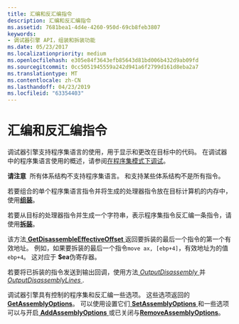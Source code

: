 ```yaml
---
title: 汇编和反汇编指令
description: 汇编和反汇编指令
ms.assetid: 7681bea1-4d4e-4260-950d-69cb8feb3807
keywords:
- 调试器引擎 API，组装和拆装功能
ms.date: 05/23/2017
ms.localizationpriority: medium
ms.openlocfilehash: e305e84f3643efb85643d81bd006b432d9ab09fd
ms.sourcegitcommit: 0cc5051945559a242d941a6f2799d161d8eba2a7
ms.translationtype: MT
ms.contentlocale: zh-CN
ms.lasthandoff: 04/23/2019
ms.locfileid: "63354403"
---
```

# <a name="assembling-and-disassembling-instructions"></a>汇编和反汇编指令


调试器引擎支持程序集语言的使用，用于显示和更改在目标中的代码。 在调试器中的程序集语言使用的概述，请参阅[在程序集模式下调试](debugging-in-assembly-mode.md)。

**请注意**  所有体系结构不支持程序集语言。 和支持某些体系结构不是所有指令。

 

若要组合的单个程序集语言指令并将生成的处理器指令放在目标计算机的内存中，使用[**组装**](https://msdn.microsoft.com/library/windows/hardware/ff538121)。

若要从目标的处理器指令并生成一个字符串，表示程序集指令反汇编一条指令，请使用[**拆装**](https://msdn.microsoft.com/library/windows/hardware/ff541948)。

该方法[ **GetDisassembleEffectiveOffset** ](https://msdn.microsoft.com/library/windows/hardware/ff546581)返回要拆装的最后一个指令的第一个有效地址。 例如，如果要拆装的最后一个指令`move ax, [ebp+4]`，有效地址为的值`ebp+4`。 这对应于 **$ea**伪寄存器。

若要将已拆装的指令发送到输出回调，使用方法[ *OutputDisassembly* ](https://msdn.microsoft.com/library/windows/hardware/ff553211)并[ *OutputDisassemblyLines* ](https://msdn.microsoft.com/library/windows/hardware/ff553216).

调试器引擎具有控制的程序集和反汇编一些选项。 这些选项返回的[ **GetAssemblyOptions**](https://msdn.microsoft.com/library/windows/hardware/ff545605)。 可以使用设置它们[ **SetAssemblyOptions** ](https://msdn.microsoft.com/library/windows/hardware/ff556626)和一些选项可以与开启[ **AddAssemblyOptions** ](https://msdn.microsoft.com/library/windows/hardware/ff537852)或已关闭与[**RemoveAssemblyOptions**](https://msdn.microsoft.com/library/windows/hardware/ff554483)。

 

 





